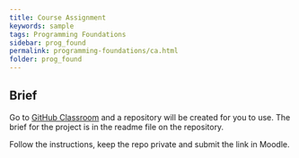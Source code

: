 ```yaml
---
title: Course Assignment
keywords: sample
tags: Programming Foundations
sidebar: prog_found
permalink: programming-foundations/ca.html
folder: prog_found
---
```


## Brief

Go to [GitHub Classroom](https://classroom.github.com/a/ITgVsp28) and a repository will be created for you to use. The brief for the project is in the readme file on the repository.

Follow the instructions, keep the repo private and submit the link in Moodle.
